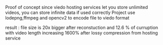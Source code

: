 Proof of concept since viedo hosting services let you store unlimited videos, you can store infinite data if used correctly 
Project use lodepng,ffmpeg and opencv2 to encode file to viedo format 

result : file size is 20x bigger after reconstuction and 12.6 %  of curruption with video length increasing 1600% after lossy compression from hosting service 
